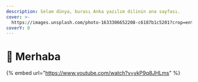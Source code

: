 ```yaml
---
description: Selam dünya, burası Anka yazılım dilinin ana sayfası.
cover: >-
  https://images.unsplash.com/photo-1633306652208-c6187b1c5201?crop=entropy&cs=tinysrgb&fm=jpg&ixid=MnwxOTcwMjR8MHwxfHNlYXJjaHwxMHx8dHVya2lzaCUyMGZsYWd8ZW58MHx8fHwxNjc0MDUzNzA2&ixlib=rb-4.0.3&q=80
coverY: 0
---
```


# 👋 Merhaba

{% embed url="https://www.youtube.com/watch?v=ykP9q8JHLms" %}

